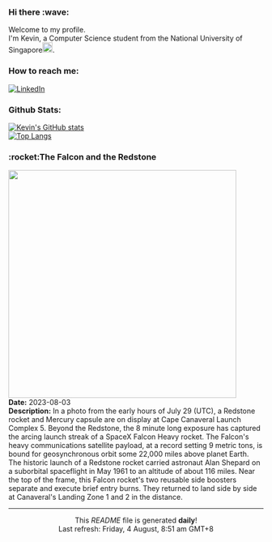 <h3>Hi there :wave:</h3>

Welcome to my profile.   
I'm Kevin, a Computer Science student from the National University of Singapore<img src="https://img.icons8.com/color/96/000000/singapore-circular.png" width="20px"/>.</p>

<h3>How to reach me: </h3>
<a href="https://www.linkedin.com/in/kevin-foong/"><img alt="LinkedIn" src="https://img.shields.io/badge/linkedin-%230077B5.svg?&style=for-the-badge&logo=linkedin&logoColor=white" /></a> 

<h3>Github Stats: </h3> 

[![Kevin's GitHub stats](https://github-readme-stats.vercel.app/api?username=kevin9foong&theme=tokyonight)](https://github.com/anuraghazra/github-readme-stats) <br/>
[![Top Langs](https://github-readme-stats.vercel.app/api/top-langs/?username=kevin9foong&layout=compact&theme=tokyonight)](https://github.com/anuraghazra/github-readme-stats)

<h3>:rocket:The Falcon and the Redstone</h3> 
<img width="450" src="https:&#x2F;&#x2F;apod.nasa.gov&#x2F;apod&#x2F;image&#x2F;2308&#x2F;FalconHeavyRedstoneHaskell.jpeg" /><br/>
<b>Date:</b> 2023-08-03<br/>
<b>Description:</b> In a photo from the early hours of July 29 (UTC), a Redstone rocket and Mercury capsule are on display at Cape Canaveral Launch Complex 5. Beyond the Redstone, the 8 minute long exposure has captured the arcing launch streak of a SpaceX Falcon Heavy rocket. The Falcon&#39;s heavy communications satellite payload, at a record setting 9 metric tons, is bound for geosynchronous orbit some 22,000 miles above planet Earth. The historic launch of a Redstone rocket carried astronaut Alan Shepard on a suborbital spaceflight in May 1961 to an altitude of about 116 miles. Near the top of the frame, this Falcon rocket&#39;s two reusable side boosters separate and execute brief entry burns. They returned to land side by side at Canaveral&#39;s Landing Zone 1 and 2 in the distance.<br/>

------------
<p align="center">This <i>README</i> file is generated <b>daily</b>!</br>
Last refresh: Friday, 4 August, 8:51 am GMT+8<br />